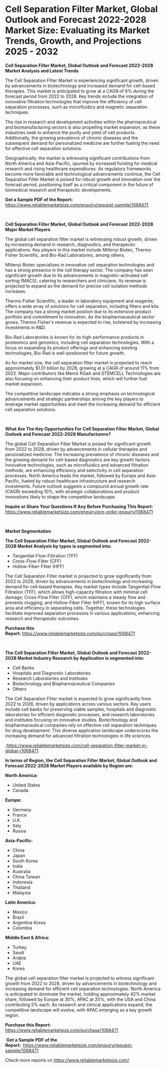 <p><h1>Cell Separation Filter Market, Global Outlook and Forecast 2022-2028 Market Size: Evaluating its Market Trends, Growth, and Projections 2025 - 2032</h1></p><p><strong>Cell Separation Filter Market, Global Outlook and Forecast 2022-2028 Market Analysis and Latest Trends</strong></p>
<p><p>The Cell Separation Filter Market is experiencing significant growth, driven by advancements in biotechnology and increased demand for cell-based therapies. This market is anticipated to grow at a CAGR of 6% during the forecast period from 2022 to 2028. Key trends include the integration of innovative filtration technologies that improve the efficiency of cell separation processes, such as microfluidics and magnetic separation techniques. </p><p>The rise in research and development activities within the pharmaceutical and biomanufacturing sectors is also propelling market expansion, as these industries seek to enhance the purity and yield of cell products. Additionally, the growing prevalence of chronic diseases and the subsequent demand for personalized medicine are further fueling the need for effective cell separation solutions.</p><p>Geographically, the market is witnessing significant contributions from North America and Asia-Pacific, spurred by increased funding for medical research and rising healthcare expenditures. As regulatory frameworks become more favorable and technological advancements continue, the Cell Separation Filter Market is poised for robust growth and innovation over the forecast period, positioning itself as a critical component in the future of biomedical research and therapeutic developments.</p></p>
<p><strong>Get a Sample PDF of the Report:&nbsp;</strong> <a href="https://www.reliablemarketsize.com/enquiry/request-sample/1068471?utm_campaign=2747&utm_medium=2&utm_source=Github&utm_content=ia&utm_term=24032025&utm_id=cell-separation-filter-market-global-outlook-and-forecast-2022-2028">https://www.reliablemarketsize.com/enquiry/request-sample/1068471</a></p>
<p>&nbsp;</p>
<p><strong>Cell Separation Filter Market, Global Outlook and Forecast 2022-2028 Major Market Players</strong></p>
<p><p>The global cell separation filter market is witnessing robust growth, driven by increasing demand in research, diagnostics, and therapeutic applications. Key players in this market include Miltenyi Biotec, Thermo Fisher Scientific, and Bio-Rad Laboratories, among others. </p><p>Miltenyi Biotec specializes in innovative cell separation technologies and has a strong presence in the cell therapy sector. The company has seen significant growth due to its advancements in magnetic-activated cell sorting (MACS), catering to researchers and clinicians. Its revenue is projected to expand as the demand for precise cell isolation methods increases.</p><p>Thermo Fisher Scientific, a leader in laboratory equipment and reagents, offers a wide array of solutions for cell separation, including filters and kits. The company has a strong market position due to its extensive product portfolio and commitment to innovation. As the biopharmaceutical sector grows, Thermo Fisher's revenue is expected to rise, bolstered by increasing investments in R&D.</p><p>Bio-Rad Laboratories is known for its high-performance products in proteomics and genomics, including cell separation technologies. With a focus on expanding its product offerings and enhancing existing technologies, Bio-Rad is well-positioned for future growth. </p><p>As for market size, the cell separation filter market is projected to reach approximately $1.01 billion by 2028, growing at a CAGR of around 11% from 2022. Major contributors like Merck KGaA and STEMCELL Technologies are also focusing on enhancing their product lines, which will further fuel market expansion. </p><p>The competitive landscape indicates a strong emphasis on technological advancements and strategic partnerships among the key players to leverage market opportunities and meet the increasing demand for efficient cell separation solutions.</p></p>
<p>&nbsp;</p>
<p><strong>What Are The Key Opportunities For Cell Separation Filter Market, Global Outlook and Forecast 2022-2028 Manufacturers?</strong></p>
<p><p>The global Cell Separation Filter Market is poised for significant growth from 2022 to 2028, driven by advancements in cellular therapies and personalized medicine. The increasing prevalence of chronic diseases and the growing demand for cell-based diagnostics are key growth factors. Innovative technologies, such as microfluidics and advanced filtration methods, are enhancing efficiency and selectivity in cell separation processes. North America leads the market, followed by Europe and Asia-Pacific, fueled by robust healthcare infrastructure and research investments. Future outlook suggests a compound annual growth rate (CAGR) exceeding 10%, with strategic collaborations and product innovations likely to shape the competitive landscape.</p></p>
<p><strong>Inquire or Share Your Questions If Any Before Purchasing This Report:</strong> <a href="https://www.reliablemarketsize.com/enquiry/pre-order-enquiry/1068471?utm_campaign=2747&utm_medium=2&utm_source=Github&utm_content=ia&utm_term=24032025&utm_id=cell-separation-filter-market-global-outlook-and-forecast-2022-2028">https://www.reliablemarketsize.com/enquiry/pre-order-enquiry/1068471</a></p>
<p>&nbsp;</p>
<p><strong>Market Segmentation</strong></p>
<p><strong>The Cell Separation Filter Market, Global Outlook and Forecast 2022-2028 Market Analysis by types is segmented into:</strong></p>
<p><ul><li>Tangential-Flow-Filtration (TFF)</li><li>Cross-Flow-Filter (CFF)</li><li>Hollow-Fiber-Filter (HFF)</li></ul></p>
<p><p>The Cell Separation Filter market is projected to grow significantly from 2022 to 2028, driven by advancements in biotechnology and increasing demand for cell-based therapies. Key market types include Tangential-Flow Filtration (TFF), which allows high-capacity filtration with minimal cell damage; Cross-Flow Filter (CFF), which maintains a steady flow and prevents clogging; and Hollow-Fiber Filter (HFF), known for its high surface area and efficiency in separating cells. Together, these technologies facilitate improved separation processes in various applications, enhancing research and therapeutic outcomes.</p></p>
<p><strong>Purchase this Report:&nbsp;</strong><a href="https://www.reliablemarketsize.com/purchase/1068471?utm_campaign=2747&utm_medium=2&utm_source=Github&utm_content=ia&utm_term=24032025&utm_id=cell-separation-filter-market-global-outlook-and-forecast-2022-2028">https://www.reliablemarketsize.com/purchase/1068471</a></p>
<p>&nbsp;</p>
<p><strong>The Cell Separation Filter Market, Global Outlook and Forecast 2022-2028 Market Industry Research by Application is segmented into:</strong></p>
<p><ul><li>Cell Banks</li><li>Hospitals and Diagnostic Laboratories</li><li>Research Laboratories and Institutes</li><li>Biotechnology and Biopharmaceutical Companies</li><li>Others</li></ul></p>
<p><p>The Cell Separation Filter market is expected to grow significantly from 2022 to 2028, driven by applications across various sectors. Key users include cell banks for preserving viable samples, hospitals and diagnostic laboratories for efficient diagnostic processes, and research laboratories and institutes focusing on innovative studies. Biotechnology and biopharmaceutical companies rely on effective cell separation techniques for drug development. This diverse application landscape underscores the increasing demand for advanced filtration technologies in life sciences.</p></p>
<p><a href="https://www.reliablemarketsize.com/cell-separation-filter-market-in-global-r1068471?utm_campaign=2747&utm_medium=2&utm_source=Github&utm_content=ia&utm_term=24032025&utm_id=cell-separation-filter-market-global-outlook-and-forecast-2022-2028">&nbsp;https://www.reliablemarketsize.com/cell-separation-filter-market-in-global-r1068471</a></p>
<p><strong>In terms of Region, the Cell Separation Filter Market, Global Outlook and Forecast 2022-2028 Market Players available by Region are:</strong></p>
<p>
    <p> <strong> North America: </strong>
        <ul>
            <li>United States</li>
            <li>Canada</li>
        </ul>
        </p> 
    <p> <strong> Europe: </strong>
        <ul>
            <li>Germany</li>
            <li>France</li>
            <li>U.K.</li>
            <li>Italy</li>
            <li>Russia</li>
        </ul>
        </p> 
    <p> <strong> Asia-Pacific: </strong>
        <ul>
            <li>China</li>
            <li>Japan</li>
            <li>South Korea</li>
            <li>India</li>
            <li>Australia</li>
            <li>China Taiwan</li>
            <li>Indonesia</li>
            <li>Thailand</li>
            <li>Malaysia</li>
        </ul>
        </p> 
    <p> <strong> Latin America: </strong>
        <ul>
            <li>Mexico</li>
            <li>Brazil</li>
            <li>Argentina Korea</li>
            <li>Colombia</li>
        </ul>
        </p> 
    <p> <strong> Middle East & Africa: </strong>
        <ul>
            <li>Turkey</li>
            <li>Saudi</li>
            <li>Arabia</li>
            <li>UAE</li>
            <li>Korea</li>
        </ul>
    </p>
    </p>
<p><p>The global cell separation filter market is projected to witness significant growth from 2022 to 2028, driven by advancements in biotechnology and increasing demand for efficient cell separation technologies. North America is anticipated to dominate the market, holding approximately 42% market share, followed by Europe at 30%, APAC at 20%, with the USA and China contributing 5% each. As research and clinical applications expand, the competitive landscape will evolve, with APAC emerging as a key growth region.</p></p>
<p><strong>Purchase this Report: </strong><a href="https://www.reliablemarketsize.com/purchase/1068471?utm_campaign=2747&utm_medium=2&utm_source=Github&utm_content=ia&utm_term=24032025&utm_id=cell-separation-filter-market-global-outlook-and-forecast-2022-2028">https://www.reliablemarketsize.com/purchase/1068471</a></p>
<p>&nbsp;<strong>Get a Sample PDF of the Report:&nbsp;&nbsp;</strong><a href="https://www.reliablemarketsize.com/enquiry/request-sample/1068471?utm_campaign=2747&utm_medium=2&utm_source=Github&utm_content=ia&utm_term=24032025&utm_id=cell-separation-filter-market-global-outlook-and-forecast-2022-2028">https://www.reliablemarketsize.com/enquiry/request-sample/1068471</a></p>
<p><strong></strong></p>
<p>Check more reports on <a href="https://www.reliablemarketsize.com/?utm_campaign=2747&utm_medium=2&utm_source=Github&utm_content=ia&utm_term=24032025&utm_id=cell-separation-filter-market-global-outlook-and-forecast-2022-2028">https://www.reliablemarketsize.com/</a></p>